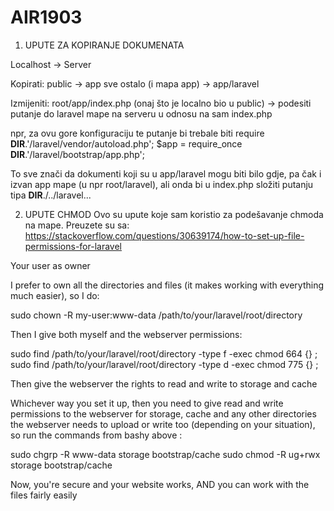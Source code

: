 # AIR1903


1. UPUTE ZA KOPIRANJE DOKUMENATA

Localhost -> Server

Kopirati:
public					   -> app
sve ostalo (i mapa app)	   -> app/laravel

Izmijeniti:
root/app/index.php (onaj što je localno bio u public) -> podesiti putanje do laravel mape na serveru u odnosu na sam index.php

npr, za ovu gore konfiguraciju te putanje bi trebale biti
require __DIR__.'/laravel/vendor/autoload.php';
$app = require_once __DIR__.'/laravel/bootstrap/app.php';

To sve znači da dokumenti koji su u app/laravel mogu biti bilo gdje, pa čak i izvan app mape (u npr root/laravel), ali onda bi u index.php
složiti putanju tipa __DIR__./../laravel...



2. UPUTE CHMOD
Ovo su upute koje sam koristio za podešavanje chmoda na mape.
Preuzete su sa: 
https://stackoverflow.com/questions/30639174/how-to-set-up-file-permissions-for-laravel

Your user as owner

I prefer to own all the directories and files (it makes working with everything much easier), so I do:

sudo chown -R my-user:www-data /path/to/your/laravel/root/directory

Then I give both myself and the webserver permissions:

sudo find /path/to/your/laravel/root/directory -type f -exec chmod 664 {} \;    
sudo find /path/to/your/laravel/root/directory -type d -exec chmod 775 {} \;

Then give the webserver the rights to read and write to storage and cache

Whichever way you set it up, then you need to give read and write permissions to the webserver for storage, cache and any other directories the webserver needs to upload or write too (depending on your situation), so run the commands from bashy above :

sudo chgrp -R www-data storage bootstrap/cache
sudo chmod -R ug+rwx storage bootstrap/cache

Now, you're secure and your website works, AND you can work with the files fairly easily